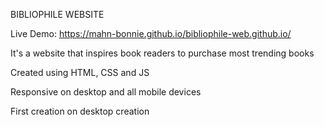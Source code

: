 BIBLIOPHILE WEBSITE 

Live Demo: https://mahn-bonnie.github.io/bibliophile-web.github.io/

It's a website that inspires book readers to purchase most trending books

Created using HTML, CSS and JS 

Responsive on desktop and all mobile devices 

First creation on desktop creation
